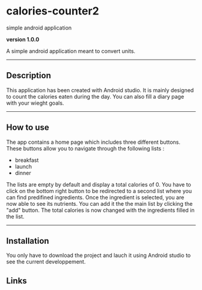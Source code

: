 # calories-counter2

simple android application

 **version 1.0.0**

 A simple android application meant to convert units.

 ---

## Description

 This application has been created with Android studio. It is mainly designed to count the calories eaten during the day.
 You can also fill a diary page with your wieght goals. 

 ---

## How to use

 The app contains a home page which includes three different buttons. These buttons allow you to navigate through the following lists :
 
 - breakfast
 - launch
 - dinner

 The lists are empty by default and display a total calories of 0. You have to click on the bottom right button to be redirected to a second list where you can find predifined ingredients. Once the ingredient is selected, you are now able to see its nutrients. You can add it the the main list by clicking the "add" button. The total calories is now changed with the ingredients filled in the list. 

 ---

## Installation

 You only have to download the project and lauch it using Android studio to see the current developpement.

## Links
 
